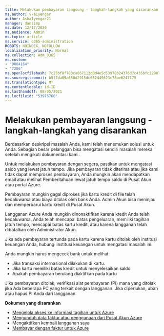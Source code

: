 ```yaml
---
title: Melakukan pembayaran langsung - langkah-langkah yang disarankan
ms.author: v-aiyengar
author: AshaIyengar21
manager: dansimp
ms.date: 12/17/2020
ms.audience: Admin
ms.topic: article
ms.service: o365-administration
ROBOTS: NOINDEX, NOFOLLOW
localization_priority: Normal
ms.collection: Adm_O365
ms.custom:
- "9004164"
- "7286"
ms.openlocfilehash: 7c25bf8f783ca067112d0d4e5d53970324376d7c435bfc22987508edc03f9e02
ms.sourcegitcommit: b5f7da89a650d2915dc652449623c78be6247175
ms.translationtype: MT
ms.contentlocale: id-ID
ms.lasthandoff: 08/05/2021
ms.locfileid: "53976760"
---
```

# <a name="make-immediate-payment---recommended-steps"></a>Melakukan pembayaran langsung - langkah-langkah yang disarankan

Berdasarkan deskripsi masalah Anda, kami telah menemukan solusi untuk Anda. Sebagian besar pelanggan bisa mengatasi sendiri masalah mereka setelah mengikuti dokumentasi kami.

Untuk melakukan pembayaran dengan segera, pastikan untuk mengatasi saldo yang lewat jatuh tempo. Jika pembayaran tidak diterima atau jika kami tidak dapat memproses pembayaran, Anda mungkin akan mendapatkan email atau melihat Pemberitahuan lewat jatuh tempo saldo di Pusat Akun atau portal Azure. 

Pembayaran mungkin gagal diproses jika kartu kredit di file telah kedaluwarsa atau biaya ditolak oleh bank Anda. Admin Akun bisa meninjau dan memperbarui kartu kredit di Pusat Akun. 

Langganan Azure Anda mungkin dinonaktifkan karena kredit Anda telah kedaluwarsa, Anda telah mencapai batas pengeluaran, memiliki tagihan jatuh tempo, mencapai batas kartu kredit, atau karena langganan telah dibatalkan oleh Administrator Akun.  

Jika ada pembayaran tertunda pada kartu karena kartu ditolak oleh institusi keuangan Anda, hubungi institusi keuangan untuk mengatasi masalah ini.  

Anda mungkin harus mengecek bank untuk melihat:

- Jika transaksi internasional dilakukan di kartu. 
- Jika kartu memiliki batas kredit untuk menyelesaikan saldo 
- Apakah pembayaran berulang diaktifkan pada kartu 

Jika pembayaran ditolak, verifikasi alat pembayaran (PI) mana yang ditolak jika Ada beberapa PC yang terkait dengan langganan. Jika diperlukan, ubah atau hapus PI Anda dari langganan. 

**Dokumen yang disarankan** 

- [Mengelola akses ke informasi tagihan untuk Azure](https://docs.microsoft.com/azure/billing/billing-manage-access?WT.mc_id=Portal-Microsoft_Azure_Support)
- [Mengunduh data faktur atau penggunaan dari Pusat Akun Azure](https://docs.microsoft.com/azure/billing/billing-download-azure-invoice-daily-usage-date?WT.mc_id=Portal-Microsoft_Azure_Support)
- [Mengaktifkan kembali langganan saya](https://docs.microsoft.com/azure/billing/billing-subscription-become-disable?WT.mc_id=Portal-Microsoft_Azure_Support)
- [Membayar dengan faktur untuk Azure](https://docs.microsoft.com/azure/cost-management-billing/manage/pay-by-invoice) 